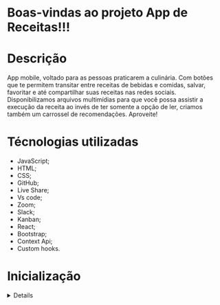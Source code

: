 # Boas-vindas ao projeto App de Receitas!!!

# Descrição

App mobile, voltado para as pessoas praticarem a culinária.
Com botões que te permitem transitar entre receitas de bebidas e comidas, salvar, favoritar e até compartilhar suas receitas nas redes sociais. Disponibilizamos arquivos multimídias para que você possa assistir a execução da receita ao invés de ter somente a opção de ler, criamos também um carrossel de recomendações. Aproveite!

# Técnologias utilizadas

- JavaScript;
- HTML;
- CSS;
- GitHub;
- Live Share;
- Vs code;
- Zoom;
- Slack;
- Kanban;
- React;
- Bootstrap;
- Context Api;
- Custom hooks.

# Inicialização

<details>
<sumary><strong>Clone o projeto e o inicialize</strong></sumary></br>
  - Para clonar o projeto, use o comando: git clone git@github.com:Michelly-Moreira/app-recipes-project-in-group.git</br>
  - Inicialize o projeto: npm start</br>

# Colaboradores

- Camilla Jácome
- Carlos Eduardo Oliveira
- Juan Ribeiro
- Michelly Daiana de Azevedo Moreira
- Tiago Lira

# Status do projeto

Concluído.
